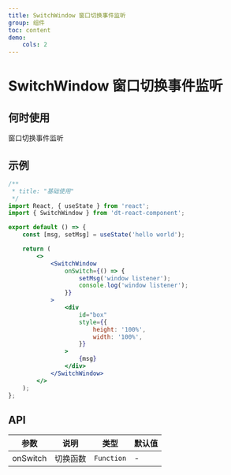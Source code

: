```yaml
---
title: SwitchWindow 窗口切换事件监听
group: 组件
toc: content
demo:
    cols: 2
---
```


# SwitchWindow 窗口切换事件监听

## 何时使用

窗口切换事件监听

## 示例

```jsx
/**
 * title: "基础使用"
 */
import React, { useState } from 'react';
import { SwitchWindow } from 'dt-react-component';

export default () => {
    const [msg, setMsg] = useState('hello world');

    return (
        <>
            <SwitchWindow
                onSwitch={() => {
                    setMsg('window listener');
                    console.log('window listener');
                }}
            >
                <div
                    id="box"
                    style={{
                        height: '100%',
                        width: '100%',
                    }}
                >
                    {msg}
                </div>
            </SwitchWindow>
        </>
    );
};
```

## API

| 参数     | 说明     | 类型       | 默认值 |
| -------- | -------- | ---------- | ------ |
| onSwitch | 切换函数 | `Function` | -      |

